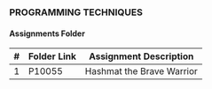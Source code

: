 ### PROGRAMMING TECHNIQUES
####  Assignments Folder

|   #   | Folder Link | Assignment Description |
| :---: | ----------- | ---------------------- |
|   1    |    P10055         |    Hashmat the Brave Warrior                    |
